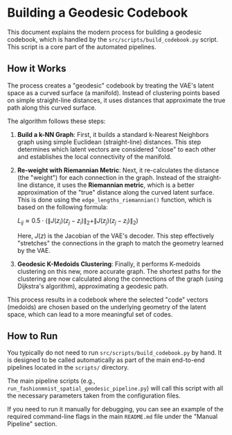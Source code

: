 # Building a Geodesic Codebook

This document explains the modern process for building a geodesic codebook, which is handled by the `src/scripts/build_codebook.py` script. This script is a core part of the automated pipelines.

## How it Works

The process creates a "geodesic" codebook by treating the VAE's latent space as a curved surface (a manifold). Instead of clustering points based on simple straight-line distances, it uses distances that approximate the true path along this curved surface.

The algorithm follows these steps:

1.  **Build a k-NN Graph**: First, it builds a standard k-Nearest Neighbors graph using simple Euclidean (straight-line) distances. This step determines which latent vectors are considered "close" to each other and establishes the local connectivity of the manifold.

2.  **Re-weight with Riemannian Metric**: Next, it re-calculates the distance (the "weight") for each connection in the graph. Instead of the straight-line distance, it uses the **Riemannian metric**, which is a better approximation of the "true" distance along the curved latent surface. This is done using the `edge_lengths_riemannian()` function, which is based on the following formula:

    $L_{ij} \approx 0.5 \cdot (\|J(z_i)(z_j - z_i)\|_2 + \|J(z_j)(z_j - z_i)\|_2)$

    Here, $J(z)$ is the Jacobian of the VAE's decoder. This step effectively "stretches" the connections in the graph to match the geometry learned by the VAE.

3.  **Geodesic K-Medoids Clustering**: Finally, it performs K-medoids clustering on this new, more accurate graph. The shortest paths for the clustering are now calculated along the connections of the graph (using Dijkstra's algorithm), approximating a geodesic path.

This process results in a codebook where the selected "code" vectors (medoids) are chosen based on the underlying geometry of the latent space, which can lead to a more meaningful set of codes.

## How to Run

You typically do not need to run `src/scripts/build_codebook.py` by hand. It is designed to be called automatically as part of the main end-to-end pipelines located in the `scripts/` directory.

The main pipeline scripts (e.g., `run_fashionmnist_spatial_geodesic_pipeline.py`) will call this script with all the necessary parameters taken from the configuration files.

If you need to run it manually for debugging, you can see an example of the required command-line flags in the main `README.md` file under the "Manual Pipeline" section.
